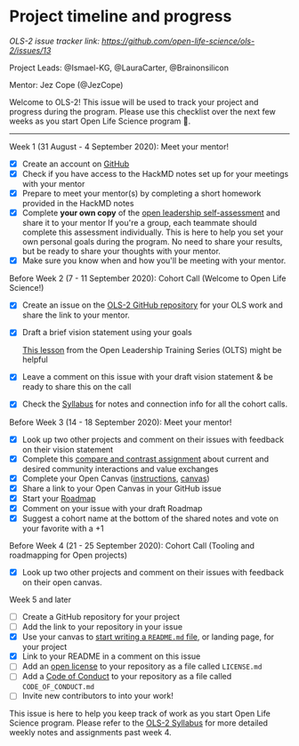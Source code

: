 # Project timeline and progress

*OLS-2 issue tracker link: https://github.com/open-life-science/ols-2/issues/13*

<!---
  Create one issue for each project in OLS-2. If you applied as a team, please
  coordinate with your teammates and have one person create this issue.

  Instructions:

  1. Add your project title in the Title field above ^
  2. Add your GitHub username (and your teammates) below --->
Project Leads: @Ismael-KG, @LauraCarter, @Brainonsilicon

<!---
  3. Add your mentor's GitHub username below --->
Mentor: Jez Cope (@JezCope)
<!---
  4. Keep everything below and click 'Submit new issue'  --->

Welcome to OLS-2! This issue will be used to track your project and progress during the program. Please use this checklist over the next few weeks as you start Open Life Science program :tada:.

***

Week 1 (31 August - 4 September 2020): Meet your mentor!
- [X] Create an account on [GitHub](https://github.com)
- [X] Check if you have access to the HackMD notes set up for your meetings with your mentor
- [X] Prepare to meet your mentor(s) by completing a short homework provided in the HackMD notes
- [X] Complete **your own copy** of the [open leadership self-assessment](https://docs.google.com/document/d/1oQgdfj4lPnypAyb9_Ba0Zt7E8J5L6qMvuKwu0wgQsjs/edit?usp=sharing) and share it to your mentor 
  If you're a group, each teammate should complete this assessment individually. This is here to help you set your own personal goals during the program. No need to share your results, but be ready to share your thoughts with your mentor.
- [X] Make sure you know when and how you'll be meeting with your mentor.

Before Week 2 (7 - 11 September 2020): Cohort Call (Welcome to Open Life Science!)
- [X] Create an issue on the [OLS-2 GitHub repository](https://github.com/open-life-science/ols-2/issues/new) for your OLS work and share the link to your mentor.
- [X] Draft a brief vision statement using your goals

  [This lesson](https://mozilla.github.io/open-leadership-training-series/articles/introduction-to-open-leadership/stating-your-project-vision/) from the Open Leadership Training Series (OLTS) might be helpful

- [X] Leave a comment on this issue with your draft vision statement & be ready to share this on the call
- [X] Check the [Syllabus](https://openlifesci.org/ols-2) for notes and connection info for all the cohort calls.

Before Week 3 (14 - 18 September 2020): Meet your mentor!
- [X] Look up two other projects and comment on their issues with feedback on their vision statement
- [X] Complete this [compare and contrast assignment](https://docs.google.com/document/d/1ukvqDRIYfvCapVMdE5hWP-0MkLNJ9T65X43O7F336Ac/edit?usp=sharing) about current and desired community interactions and value exchanges
- [X] Complete your Open Canvas ([instructions](https://mozilla.github.io/open-leadership-training-series/articles/opening-your-project/develop-an-open-project-strategy-with-open-canvas/), [canvas](https://docs.google.com/presentation/d/1MeJo0TyuMg_waLk1J4q9y1aAqKNMuRBlnmxEChSz-cQ/edit?usp=sharing))
- [X] Share a link to your Open Canvas in your GitHub issue
- [X] Start your [Roadmap](https://mozilla.github.io/open-leadership-training-series/articles/opening-your-project/start-your-project-roadmap/)
- [X] Comment on your issue with your draft Roadmap
- [X] Suggest a cohort name at the bottom of the shared notes and vote on your favorite with a +1

Before Week 4 (21 - 25 September 2020): Cohort Call (Tooling and roadmapping for Open projects)
- [X] Look up two other projects and comment on their issues with feedback on their open canvas.

Week 5 and later
- [ ] Create a GitHub repository for your project
- [ ] Add the link to your repository in your issue
- [X] Use your canvas to [start writing a `README.md` file](https://mozilla.github.io/open-leadership-training-series/articles/opening-your-project/write-a-great-project-readme/), or landing page, for your project
- [X] Link to your README in a comment on this issue
- [ ] Add an [open license](https://mozilla.github.io/open-leadership-training-series/articles/get-your-project-online/sharing-your-work-in-the-open/) to your repository as a file called `LICENSE.md`
- [ ] Add a [Code of Conduct](https://mozilla.github.io/open-leadership-training-series/articles/building-communities-of-contributors/write-a-code-of-conduct/) to your repository as a file called `CODE_OF_CONDUCT.md`
- [ ] Invite new contributors to into your work!

This issue is here to help you keep track of work as you start Open Life Science program. Please refer to the [OLS-2 Syllabus](https://openlifesci.org/ols-2) for more detailed weekly notes and assignments past week 4.
